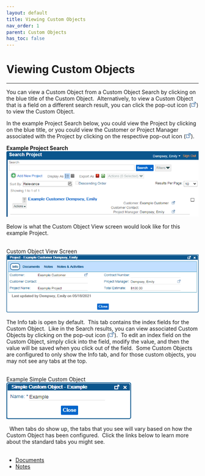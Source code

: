 ```yaml
---
layout: default
title: Viewing Custom Objects
nav_order: 1
parent: Custom Objects
has_toc: false
---
```


# Viewing Custom Objects
---

You can view a Custom Object from a Custom Object Search by clicking on the blue title of the Custom Object.  Alternatively, to view a Custom Object that is a field on a different search result, you can click the pop-out icon (![](../../assets/images/CustomObjectViewIcon.png)) to view the Custom Object.

In the example Project Search below, you could view the Project by clicking on the blue title, or you could view the Customer or Project Manager associated with the Project by clicking on the respective pop-out icon (![](../../assets/images/CustomObjectViewIcon.png)).

**Example Project Search**  
![](../../assets/images/example-search.png)  

Below is what the Custom Object View screen would look like for this example Project.  
 

Custom Object View Screen  
![](../../assets/images/example-project.png)  

The Info tab is open by default.  This tab contains the index fields for the Custom Object.  Like in the Search results, you can view associated Custom Objects by clicking on the pop-out icon (![](../../assets/images/CustomObjectViewIcon.png)).  To edit an index field on the Custom Object, simply click into the field, modify the value, and then the value will be saved when you click out of the field.  Some Custom Objects are configured to only show the Info tab, and for those custom objects, you may not see any tabs at the top.  
 

Example Simple Custom Object  
![](../../assets/images/example-simple-object.png)  

  When tabs do show up, the tabs that you see will vary based on how the Custom Object has been configured.  Click the links below to learn more about the standard tabs you might see.  
 

*   [Documents](Documents_Tab_on_Custom_Objects.htm)
*   [Notes](Notes_Tab_on_Custom_Objects.htm)